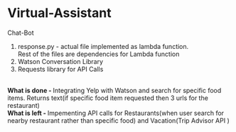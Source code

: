 # Virtual-Assistant

Chat-Bot <br/>
1. response.py - actual file implemented as lambda function. <br/>
Rest of the files are dependencies for Lambda function <br/>
1. Watson Conversation Library
2. Requests library for API Calls <br/><br/>

<b>What is done - </b> Integrating Yelp with Watson and search for specific food items. Returns text(if specific food item requested then 3 urls for the restaurant) <br/>
<b>What is left - </b> Impementing API calls for Restaurants(when user search for nearby restaurant rather than specific food) and Vacation(Trip Advisor API )
